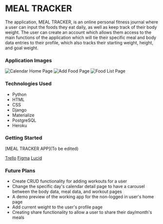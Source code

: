 # MEAL TRACKER

The application, MEAL TRACKER, is an online personal fitness journal
where a user can input the foods they eat daily, as well as keep track of their body weight.
The user can create an account which allows them access to the main functions of the application
which will tie their specific meal and body data entries to their profile, which also tracks
their starting weight, height, and goal weight.

### Application Images

![Calendar Home Page](https://imgur.com/r5S1wN4.png)
![Add Food Page](https://imgur.com/RDDwsFZ.png)
![Food List Page](https://imgur.com/TkGJjZc.png)

### Technologies Used
- Python
- HTML
- CSS
- Django
- Materialize
- PostgreSQL
- Heroku

### Getting Started
[MEAL TRACKER APP](To be edited)

[Trello](https://trello.com/b/JcMsvGqo/django-unchained)
[Figma](https://www.figma.com/file/UPbWRjdt0spSjM4GRZrjlI/RAW-OUTPUT-wireframe?type=design&node-id=0-1&mode=design&t=iRExOJLDfGrzZtRs-0)
[Lucid](https://lucid.app/lucidchart/8d551eaf-86ab-40ad-bd1d-f19316c614fe/edit?page=0_0&invitationId=inv_74c938f6-7139-4b69-a5af-091a58cb683f#)

### Future Plans
- Create CRUD functionality for adding workouts for a user
- Change the specific day's calendar detail page to have a carousel between the body data, meal data, and workout pages
- A demo preview of the working app for the non-logged in user's home page
- Add current weight to the user's profile page
- Creating share functionality to allow a user to share their day/month's meals